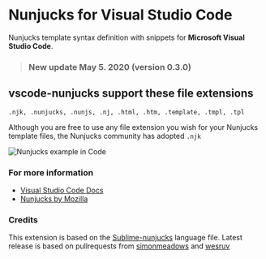 # Nunjucks for Visual Studio Code
Nunjucks template syntax definition with snippets for **Microsoft Visual Studio Code**.

> ### New update May 5. 2020 (version 0.3.0)

## vscode-nunjucks support these file extensions
```
.njk, .nunjucks, .nunjs, .nj, .html, .htm, .template, .tmpl, .tpl
```

Although you are free to use any file extension you wish for your Nunjucks template files, the Nunjucks community has adopted `.njk`


![Nunjucks example in Code](https://github.com/ronnidc/vscode-nunjucks/raw/master/images/hello-world-example.png)

### For more information
* [Visual Studio Code Docs](https://code.visualstudio.com/docs)
* [Nunjucks by Mozilla](https://mozilla.github.io/nunjucks/)

### Credits
This extension is based on the [Sublime-nunjucks](https://github.com/mogga/sublime-nunjucks) language file. Latest release is based on pullrequests from 
[simonmeadows](https://github.com/simonmeadows) and 
[wesruv](https://github.com/wesruv)